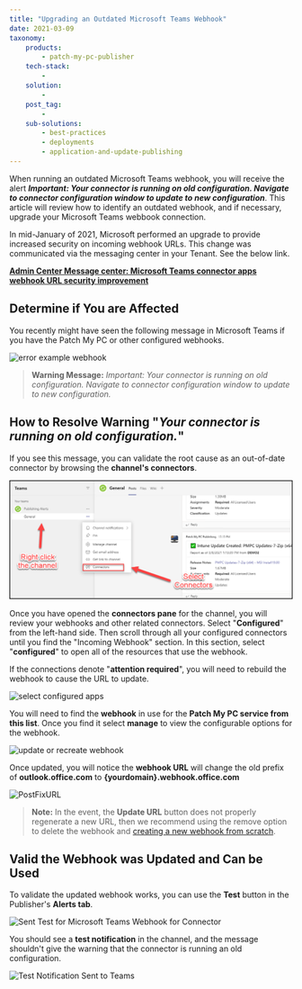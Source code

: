```yaml
---
title: "Upgrading an Outdated Microsoft Teams Webhook"
date: 2021-03-09
taxonomy:
    products:
        - patch-my-pc-publisher
    tech-stack:
        - 
    solution:
        - 
    post_tag:
        - 
    sub-solutions:
        - best-practices
        - deployments
        - application-and-update-publishing
---
```


When running an outdated Microsoft Teams webhook, you will receive the alert _**Important: Your connector is running on old configuration. Navigate to connector configuration window to update to new configuration**_. This article will review how to identify an outdated webhook, and if necessary, upgrade your Microsoft Teams webbook connection.

In mid-January of 2021, Microsoft performed an upgrade to provide increased security on incoming webhook URLs. This change was communicated via the messaging center in your Tenant. See the below link.

**[Admin Center Message center: Microsoft Teams connector apps webhook URL security improvement](https://admin.microsoft.com/AdminPortal/Home#/MessageCenter/:/messages/MC234048)**

## Determine if You are Affected

You recently might have seen the following message in Microsoft Teams if you have the Patch My PC or other configured webhooks.

![error example webhook](images/error-example-webhook-image.png)

> **Warning Message:** _Important: Your connector is running on old configuration. Navigate to connector configuration window to update to new configuration._

## How to Resolve Warning "_Your connector is running on old configuration._"

If you see this message, you can validate the root cause as an out-of-date connector by browsing the **channel's connectors**.

![](../../_images/select-connectors-from-channel-1.png)

Once you have opened the **connectors pane** for the channel, you will review your webhooks and other related connectors. Select "**Configured**" from the left-hand side. Then scroll through all your configured connectors until you find the "Incoming Webhook" section. In this section, select "**configured**" to open all of the resources that use the webhook.

If the connections denote "**attention required**", you will need to rebuild the webhook to cause the URL to update.

![select configured apps](images/select-configured-apps.png)

You will need to find the **webhook** in use for the **Patch My PC service from this list**. Once you find it select **manage** to view the configurable options for the webhook.

![update or recreate webhook](images/update-or-recreate-webhook.png)

Once updated, you will notice the **webhook URL** will change the old prefix of **outlook.office.com** to **{yourdomain}.webhook.office.com**

![PostFixURL](images/PostFixURL.png)

> **Note:** In the event, the **Update URL** button does not properly regenerate a new URL, then we recommend using the remove option to delete the webhook and [creating a new webhook from scratch](https://patchmypc.com/how-publishing-alerts-work#topic3).

## Valid the Webhook was Updated and Can be Used

To validate the updated webhook works, you can use the **Test** button in the Publisher's **Alerts tab**.

![Sent Test for Microsoft Teams Webhook for Connector](images/Sent-Test-for-Microsoft-Teams-Webhook-for-Connector.png)

You should see a **test notification** in the channel, and the message shouldn't give the warning that the connector is running an old configuration.

![Test Notification Sent to Teams](images/Test-Notification-Sent-to-Teams.png)
